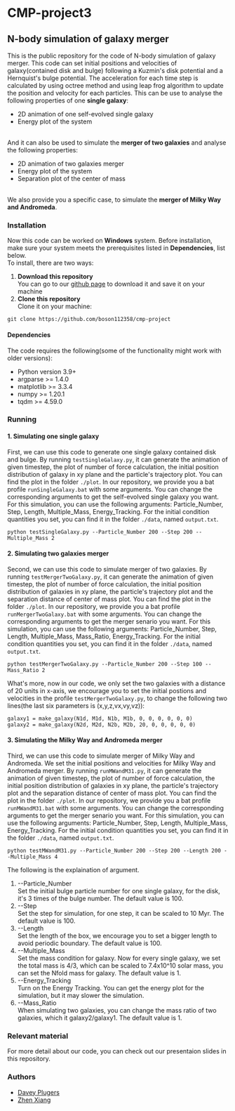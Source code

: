# CMP-project3
## N-body simulation of galaxy merger
This is the public repository for the code of N-body simulation of galaxy merger. This code can set initial positions and velocities of galaxy(contained disk and bulge) following a Kuzmin's disk potential and a Hernquist's bulge potential. The acceleration for each time step is calculated by using octree method and using leap frog algorithm to update the position and velocity for each particles. This can be use to analyse the following properties of one **single galaxy**:
- 2D animation of one self-evolved single galaxy
- Energy plot of the system

<br/>And it can also be used to simulate the **merger of two galaxies** and analyse the following properties:
- 2D animation of two galaxies merger
- Energy plot of the system
- Separation plot of the center of mass

<br/>We also provide you a specific case, to simulate the **merger of Milky Way and Andromeda**.

### Installation
Now this code can be worked on **Windows** system. Before installation, make sure your system meets the prerequisites listed in **Dependencies**, list below.
<br/>To install, there are two ways:
1. **Download this repository**
<br/>You can go to our [github page](https://github.com/boson112358/cmp-project) to download it and save it on your machine
2. **Clone this repository**
<br/>Clone it on your machine:
```
git clone https://github.com/boson112358/cmp-project
```
#### Dependencies
The code requires the following(some of the functionality might work with older versions):
- Python version 3.9+
- argparse >= 1.4.0
- matplotlib >= 3.3.4
- numpy >= 1.20.1
- tqdm >= 4.59.0
### Running
#### 1. Simulating one single galaxy
First, we can use this code to generate one single galaxy contained disk and bulge. By running `testSingleGalaxy.py`, it can generate the animation of given timestep, the plot of number of force calculation, the initial position distribution of galaxy in xy plane and the particle's trajectory plot. You can find the plot in the folder `./plot`. In our repository, we provide you a bat profile `runSingleGalaxy.bat` with some arguments. You can change the corresponding arguments to get the self-evolved single galaxy you want. For this simulation, you can use the following arguments: Particle_Number, Step, Length, Multiple_Mass, Energy_Tracking. For the initial condition quantities you set, you can find it in the folder `./data`, named `output.txt`.

```
python testSingleGalaxy.py --Particle_Number 200 --Step 200 --Multiple_Mass 2
```
#### 2. Simulating two galaxies merger
Second, we can use this code to simulate merger of two galaxies. By running `testMergerTwoGalaxy.py`, it can generate the animation of given timestep, the plot of number of force calculation, the initial position distribution of galaxies in xy plane, the particle's trajectory plot and the separation distance of center of mass plot. You can find the plot in the folder `./plot`. In our repository, we provide you a bat profile `runMergerTwoGalaxy.bat` with some arguments. You can change the corresponding arguments to get the merger senario you want. For this simulation, you can use the following arguments: Particle_Number, Step, Length, Multiple_Mass, Mass_Ratio, Energy_Tracking. For the initial condition quantities you set, you can find it in the folder `./data`, named `output.txt`.
```
python testMergerTwoGalaxy.py --Particle_Number 200 --Step 100 --Mass_Ratio 2
```
What's more, now in our code, we only set the two galaxies with a distance of 20 units in x-axis, we encourage you to set the initial postions and velocities in the profile `testMergerTwoGalaxy.py`, to change the following two lines(the last six parameters is (x,y,z,vx,vy,vz)):
```
galaxy1 = make_galaxy(N1d, M1d, N1b, M1b, 0, 0, 0, 0, 0, 0)
galaxy2 = make_galaxy(N2d, M2d, N2b, M2b, 20, 0, 0, 0, 0, 0)
```
#### 3. Simulating the Milky Way and Andromeda merger
Third, we can use this code to simulate merger of Milky Way and Andromeda. We set the initial positions and velocities for Milky Way and Andromeda merger. By running `runMWandM31.py`, it can generate the animation of given timestep, the plot of number of force calculation, the initial position distribution of galaxies in xy plane, the particle's trajectory plot and the separation distance of center of mass plot. You can find the plot in the folder `./plot`. In our repository, we provide you a bat profile `runMWandM31.bat` with some arguments. You can change the corresponding arguments to get the merger senario you want. For this simulation, you can use the following arguments: Particle_Number, Step, Length, Multiple_Mass, Energy_Tracking. For the initial condition quantities you set, you can find it in the folder `./data`, named `output.txt`.
```
python testMWandM31.py --Particle_Number 200 --Step 200 --Length 200 --Multiple_Mass 4
```

The following is the explaination of argument. 
1. --Particle_Number
<br/>Set the initial bulge particle number for one single galaxy, for the disk, it's 3 times of the bulge number. The default value is 100.
2. --Step
<br/>Set the step for simulation, for one step, it can be scaled to 10 Myr. The default value is 100.
3. --Length
<br/>Set the length of the box, we encourage you to set a bigger length to avoid periodic boundary. The default value is 100.
4. --Multiple_Mass
<br/>Set the mass condition for galaxy. Now for every single galaxy, we set the total mass is 4/3, which can be scaled to 7.4x10^10 solar mass, you can set the Nfold mass for galaxy. The default value is 1.
5. --Energy_Tracking
<br/>Turn on the Energy Tracking. You can get the energy plot for the simulation, but it may slower the simulation.
6. --Mass_Ratio
<br/>When simulating two galaxies, you can change the mass ratio of two galaxies, which it galaxy2/galaxy1. The default value is 1.

### Relevant material
For more detail about our code, you can check out our presentaion slides in this repository.
### Authors
- [Davey Plugers](https://github.com/DaveyPlugers)
- [Zhen Xiang](https://github.com/boson112358)
